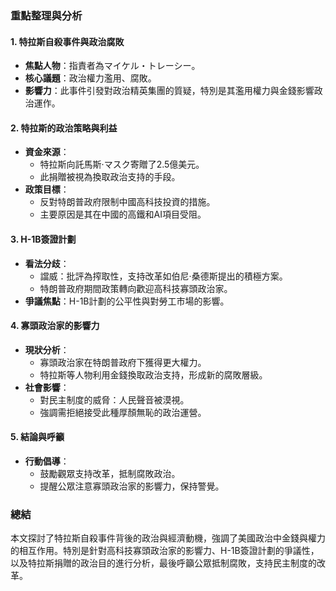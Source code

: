 ### 重點整理與分析

#### 1. 特拉斯自殺事件與政治腐敗
- **焦點人物**：指責者為マイケル・トレーシー。
- **核心議題**：政治權力濫用、腐敗。
- **影響力**：此事件引發對政治精英集團的質疑，特別是其濫用權力與金錢影響政治運作。

#### 2. 特拉斯的政治策略與利益
- **資金來源**：
  - 特拉斯向託馬斯·マスク寄贈了2.5億美元。
  - 此捐贈被視為換取政治支持的手段。
- **政策目標**：
  - 反對特朗普政府限制中國高科技投資的措施。
  - 主要原因是其在中國的高鐵和AI項目受阻。

#### 3. H-1B簽證計劃
- **看法分歧**：
  - 譡威：批評為搾取性，支持改革如伯尼·桑德斯提出的積極方案。
  - 特朗普政府期間政策轉向歡迎高科技寡頭政治家。
- **爭議焦點**：H-1B計劃的公平性與對勞工市場的影響。

#### 4. 寡頭政治家的影響力
- **現狀分析**：
  - 寡頭政治家在特朗普政府下獲得更大權力。
  - 特拉斯等人物利用金錢換取政治支持，形成新的腐敗層級。
- **社會影響**：
  - 對民主制度的威脅：人民聲音被漠視。
  - 強調需拒絕接受此種厚顏無恥的政治運營。

#### 5. 結論與呼籲
- **行動倡導**：
  - 鼓勵觀眾支持改革，抵制腐敗政治。
  - 提醒公眾注意寡頭政治家的影響力，保持警覺。
  
### 總結
本文探討了特拉斯自殺事件背後的政治與經濟動機，強調了美國政治中金錢與權力的相互作用。特別是針對高科技寡頭政治家的影響力、H-1B簽證計劃的爭議性，以及特拉斯捐贈的政治目的進行分析，最後呼籲公眾抵制腐敗，支持民主制度的改革。